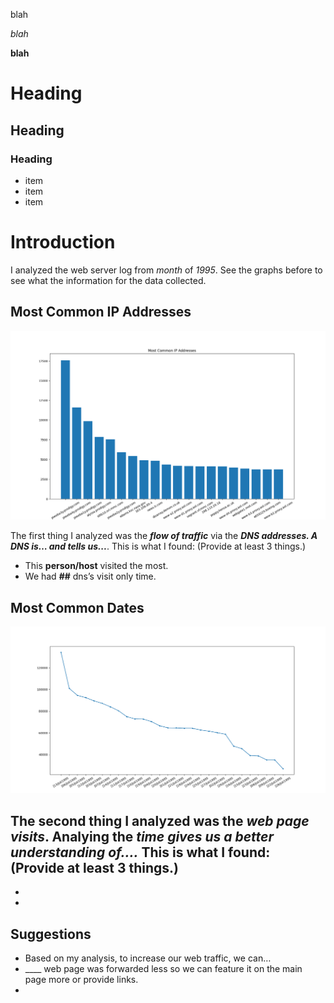 blah

*blah*

**blah**

# Heading

## Heading

### Heading

- item
- item
- item

# Introduction
I analyzed the web server log from _month_ of _1995_. See the graphs before to see what the information for the data collected. 

## Most Common IP Addresses

<img src="Figure_1.png"/>

The first thing I analyzed was the ___flow of traffic___ via the ___DNS addresses. A DNS is… and tells us...___. This is what I found: (Provide at least 3 things.) 
- This __person/host__ visited the most. 
- We had __##__ dns’s visit only time.

## Most Common Dates

<img src="Figure_2.png">


The second thing I analyzed was the ___web page visits___. Analying the ___time gives us a better understanding of….___ This is what I found: (Provide at least 3 things.) 
- 
- 
- 

## Suggestions
- Based on my analysis, to increase our web traffic, we can…
- ____ web page was forwarded less so we can feature it on the main page more or provide links. 
- 